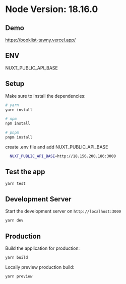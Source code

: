# Node Version: 18.16.0

## Demo

https://booklist-tawny.vercel.app/

## ENV

NUXT_PUBLIC_API_BASE

## Setup

Make sure to install the dependencies:

```bash
# yarn
yarn install

# npm
npm install

# pnpm
pnpm install
```

create .env file and add NUXT_PUBLIC_API_BASE

```bash
  NUXT_PUBLIC_API_BASE=http://18.156.200.186:3000
```

## Test the app

```bash
yarn test
```

## Development Server

Start the development server on `http://localhost:3000`

```bash
yarn dev
```

## Production

Build the application for production:

```bash
yarn build
```

Locally preview production build:

```bash
yarn preview
```
